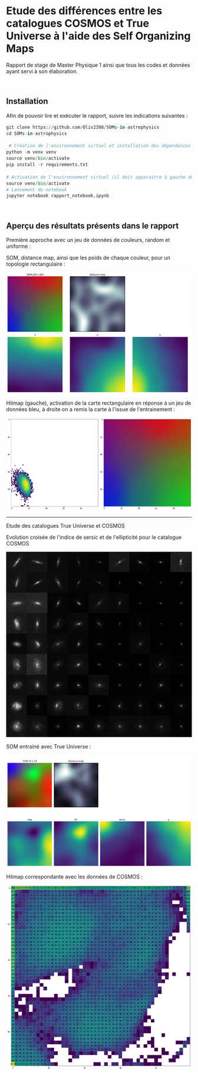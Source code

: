 # Etude des différences entre les catalogues COSMOS et True Universe à l'aide des Self Organizing Maps



Rapport de stage de Master Physique 1 ainsi que tous les codes et données ayant servi à son élaboration.



&nbsp;

## Installation

Afin de pouvoir lire et exécuter le rapport, suivre les indications suivantes : 

```python
git clone https://github.com/Oliv2398/SOMs-in-astrophysics
cd SOMs-in-astrophysics

 # Création de l'environnement virtuel et installation des dépendances (à faire une seule fois)
python -m venv venv 
source venv/bin/activate
pip install -r requirements.txt

# Activation de l'environnement virtuel (il doit apparaitre à gauche du prompt)
source venv/bin/activate
# Lancement du notebook
jupyter notebook rapport_notebook.ipynb
```



&nbsp;

## Aperçu des résultats présents dans le rapport

Première approche avec un jeu de données de couleurs, random et uniforme :

SOM, distance map, ainsi que les poids de chaque couleur, pour un topologie rectangulaire :

![SOMs rectangular](figures/SOM_rect_norm_uniform.png)



Hitmap (gauche), activation de la carte rectangulaire en réponse à un jeu de données bleu, à droite on a remis la carte à l'issue de l'entrainement :

![SOMs rectangular](figures/hitmap.png)







---

Etude des catalogues True Universe et COSMOS

Evolution croisée de l'indice de sersic et de l'ellipticité pour le catalogue COSMOS

![COSMOS catalog](figures/GxCOSMOS.png)





SOM entrainé avec True Universe :

![SOM TU CS](figures/SOM_CS_TU.png)



Hitmap correspondante avec les données de COSMOS :

![heatmap COSMOS](figures/hitmap_CS_TU.png)